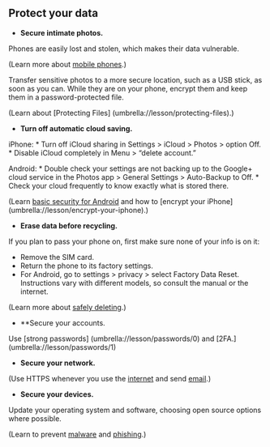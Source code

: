 [Title]: # (Precautions)
[Order]: # (0)

## Protect your data

*	**Secure intimate photos.** 

Phones are easily lost and stolen, which makes their data vulnerable. 

(Learn more about [mobile phones](umbrella://lesson/mobile-phones/0).)

Transfer sensitive photos to a more secure location, such as a USB stick, as soon as you can. While they are on your phone, encrypt them and keep them in a password-protected file.

(Learn about [Protecting Files] (umbrella://lesson/protecting-files).)  

*	**Turn off automatic cloud saving.**  

iPhone: 
	*	Turn off iCloud sharing in Settings > iCloud > Photos > option Off. 
    *	Disable iCloud completely in Menu > “delete account.” 
    
Android: 
	*	Double check your settings are not backing up to the Google+ cloud service in the Photos app > General Settings > Auto-Backup to Off. 
    *	Check your cloud frequently to know exactly what is stored there.
    
(Learn [basic security for Android](umbrella://lesson/android) and how to [encrypt your iPhone] (umbrella://lesson/encrypt-your-iphone).)

*	**Erase data before recycling.**  

If you plan to pass your phone on, first make sure none of your info is on it: 

*	Remove the SIM card. 
*	Return the phone to its factory settings. 
*	For Android, go to settings > privacy > select Factory Data Reset. Instructions vary with different models, so consult the manual or the internet.

(Learn more about [safely deleting](umbrella://lesson/safely-deleting).)

*	**Secure your accounts.

Use [strong passwords] (umbrella://lesson/passwords/0) and [2FA.] (umbrella://lesson/passwords/1)

*	**Secure your network.**

(Use HTTPS whenever you use the [internet](umbrella://lesson/the-internet/0) and send [email](umbrella://lesson/email/0).) 

*	**Secure your devices.**

Update your operating system and software, choosing open source options where possible. 

(Learn to prevent [malware](umbrella://lesson/malware/0) and [phishing](umbrella://lesson/phishing).)
